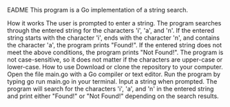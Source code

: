 EADME
This program is a Go implementation of a string search.

How it works
The user is prompted to enter a string.
The program searches through the entered string for the characters 'i', 'a', and 'n'.
If the entered string starts with the character 'i', ends with the character 'n', and contains the character 'a', the program prints "Found!".
If the entered string does not meet the above conditions, the program prints "Not Found!".
The program is not case-sensitive, so it does not matter if the characters are upper-case or lower-case.
How to use
Download or clone the repository to your computer.
Open the file main.go with a Go compiler or text editor.
Run the program by typing go run main.go in your terminal.
Input a string when prompted.
The program will search for the characters 'i', 'a', and 'n' in the entered string and print either "Found!" or "Not Found!" depending on the search results.
